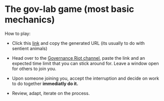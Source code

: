 # The gov-lab game (most basic mechanics)

How to play:
* Click this [link](https://meet.jit.si/) and copy the generated URL (its usually to do with sentient animals)
* Head over to the [Governance Riot channel](https://riot.im/app/#/room/#giveth-governance:matrix.org), paste the link and an expected time limit that you can stick around for. Leave a window open for others to join you.
* Upon someone joining you, accept the interruption and decide on work to do together **immediatly do it.**

* Review, adapt, iterate on the process. 
